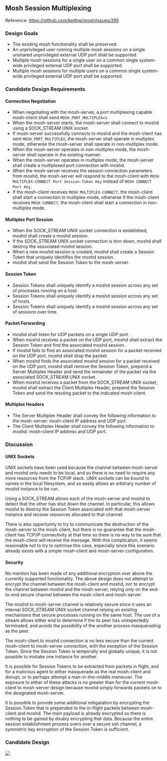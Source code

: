Mosh Session Multiplexing
-------------------------

Reference: https://github.com/keithw/mosh/issues/295

### Design Goals

* The existing mosh functionality shall be preserved.
* An unprivileged user running multiple mosh sessions on a single unshared unprivileged external UDP port shall be supported.
* Multiple mosh sessions for a single user on a common single system-wide privileged external UDP port shall be supported.
* Multiple mosh sessions for multiple users on a common single system-wide privileged external UDP port shall be supported.

### Candidate Design Requirements

#### Connection Negotiation

* When negotiating with the mosh-server, a port multiplexing capable mosh-client shall send `MOSH_PORT_MULTIPLEX=1`.
* When the mosh-server starts, the mosh-server shall connect to moshd using a SOCK_STREAM UNIX socket.
* If mosh-server successfully connects to moshd and the mosh-client has sent `MOSH_PORT_MULTIPLEX`, the mosh-server shall operate in multiplex mode, otherwise the mosh-server shall operate in non-multiplex mode.
* When the mosh-server operates in non-multiplex mode, the mosh-server shall operate in the existing manner.
* When the mosh-server operates in multiplex mode, the mosh-server shall create a multiplexed port connection with moshd.
* When the mosh-server receives the session connection parameters from moshd, the mosh-server will respond to the mosh-client with `MOSH MULTIPLEX-CONNECT Port Session-Token Key` instead of `MOSH CONNECT Port Key`.
* If the mosh-client receives `MOSH MULTIPLEX-CONNECT`, the mosh-client shall start a connection in multiplex-mode, otherwise if the mosh-client receives `MOSH CONNECT`, the mosh-client shall start a connection in non-multiplex mode.

#### Multiplex Port Session

* When the SOCK_STREAM UNIX socket connection is established, moshd shall create a moshd session.
* If the SOCK_STREAM UNIX socket connection is torn down, moshd shall destroy the associated moshd session.
* When a new moshd session is created, moshd shall create a Session Token that uniquely identifies the moshd session.
* moshd shall send the Session Token to the mosh-server.

#### Session Token

* Session Tokens shall uniquely identify a moshd session across any set of processes running on a host.
* Session Tokens shall uniquely identify a moshd session across any set of hosts.
* Session Tokens shall uniquely identify a moshd session across any set of sessions over time.

#### Packet Forwarding

* moshd shall listen for UDP packets on a single UDP port.
* When moshd receives a packet on the UDP port, moshd shall extract the Session Token and find the associated moshd session.
* If moshd fails to find an associated moshd session for a packet received on the UDP port, moshd shall drop the packet.
* When moshd finds the associated moshd session for a packet received on the UDP port, moshd shall remove the Session Token, prepend a Server Multiplex Header and send the remainder of the packet via the associated SOCK_STREAM UNIX socket.
* When moshd receives a packet from the SOCK_STREAM UNIX socket, moshd shall extract the Client Multiplex Header, prepend the Session Token and send the resuting packet to the indicated mosh-client.

#### Multiplex Headers

* The Server Multiplex Header shall convey the following information to the mosh-server: mosh-client IP address and UDP port.
* The Client Multiplex Header shall convey the following information to moshd: mosh-client IP address and UDP port.

### Discussion

#### UNIX Sockets

UNIX sockets have been used because the channel between mosh-server and moshd only needs to be local, and so there is no need to require any more resources from the TCP/IP stack. UNIX sockets can be bound to names in the local filesystem, and so easily allows an arbitrary number of moshd instance to be run.

Using a SOCK_STREAM allows each of the mosh-server and moshd to detect that the other has shut down the channel. In particular, this allows moshd to destroy the Session Token associated with that mosh-server instance and recover resources allocated to that channel.

There is also opportunity to try to communicate the destruction of the mosh-server to the mosh-client, but there is no guarantee that the mosh-client has TCP/IP connectivity at that time so there is no way to be sure that the mosh-client will receive the message. With this complication, it seems reasonable not to try to optimise this case, especially since this scenario already exists with a simple mosh-client and mosh-server configuration.

#### Security

No mention has been made of any additional encryption over above the currently supported functionality. The above design does not attempt to encrypt the channel between the mosh-client and moshd, nor to encrypt the channel between moshd and the mosh-server, relying only on the end-to-end secure channel between the mosh-client and mosh-server.

The moshd to mosh-server channel is relatively secure since it uses an internal SOCK_STREAM UNIX socket channel relying on existing mechanisms that secure processes running on the same host. The use of a stream allows either end to determine if the its peer has unexpectedly terminated, and avoids the possibility of the another process masquerading as the peer.

The mosh-client to moshd connection is no less secure than the current mosh-client to mosh-server connection, with the exception of the Session Token. Since the Session Token is temporally and globally unique, it is not possible to mistake one instance for another.

It is possible for Session Tokens to be extracted from packets in flight, and for a malicious agent to either masquerade as the real mosh-client and disrupt, or to perhaps attempt a man-in-the-middle maneuver. The exposure to either of these attacks is no greater than for the current mosh-client to mosh-server design because moshd simply forwards packets on to the designated mosh-server.

It is possible to provide some additional mitigatation by encrypting the Session Token that is prepended to the in-flight packets between mosh-client and moshd. The main payload is already encrypted so there is nothing to be gained by doubly encrypting that data. Because the entire session establishment process overs over a secure ssh channel, a symmetric key encryption of the Session Token is sufficient.

### Candidate Design

![](https://github.com/earlchew/mosh/blob/issues/295/dev/issue-295/moshd-overview.png)
